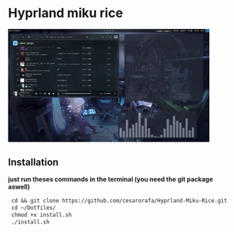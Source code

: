 # Hyprland miku rice
<img src="https://github.com/cesarorafa/Hyprland-Miku-Rice/blob/main/riceimg1.png" width = "90%">

## Installation
  **just run theses commands in the terminal (you need the git package aswell)**
 ```
  cd && git clone https://github.com/cesarorafa/Hyprland-Miku-Rice.git
  cd ~/Dotfiles/
  chmod +x install.sh
  ./install.sh
  ```
